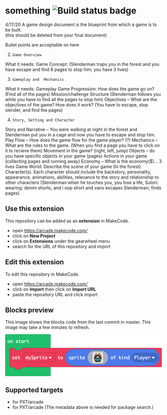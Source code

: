 # something ![Build status badge](https://github.com/vsco-slender/something/workflows/MakeCode/badge.svg)

4/17/20 A game design document is the blueprint from which a game is to be built.  
(this should be deleted from your final document) 

Bullet points are acceptable on here
 

2.     Game Overview
What it needs:   	Game Concept: (Slenderman traps you in the forest and you have escape and find 8 pages to stop him; you have 3 lives)

3.     Gameplay and  Mechanics
What it needs:		Gameplay
Game Progression: How does the game go on? (Find all of the pages)
Mission/challenge Structure (Slenderman follows you while you have to find all the pages to stop him)
Objectives – What are the objectives of the game? How does it work? (You have to escape, stop slender, and find the pages)

4.     Story, Setting and Character 
Story and Narrative – You were walking at night in the forest and Slenderman put you in a cage and now you have to escape and stop him.
Play Flow – How does the game flow for the game player? (?) 
Mechanics – What are the rules to the game. (When you find a page you have to click on it to recieve them)
Movement in the game? (right, left, jump)
Objects – do you have specific objects in your game (pages)
				Actions in your game (collecting pages and running away)
Economy – What is the economy($)... 3 lives
Game World: Describe the scene of your game (In the forest)
Character(s).  Each character should include the backstory, personality, appearance, animations, abilities, relevance to the story and relationship to other characters (Slenderman:when he touches you, you lose a life, Sutori: wearing: denim shorts, and i oop short and vans escapes Slenderman; finds pages)


## Use this extension

This repository can be added as an **extension** in MakeCode.

* open https://arcade.makecode.com/
* click on **New Project**
* click on **Extensions** under the gearwheel menu
* search for the URL of this repository and import

## Edit this extension

To edit this repository in MakeCode.

* open https://arcade.makecode.com/
* click on **Import** then click on **Import URL**
* paste the repository URL and click import

## Blocks preview

This image shows the blocks code from the last commit in master.
This image may take a few minutes to refresh.

![A rendered view of the blocks](https://github.com/vsco-slender/something/raw/master/.makecode/blocks.png)

## Supported targets

* for PXT/arcade
* for PXT/arcade
(The metadata above is needed for package search.)

